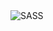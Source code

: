 <img src="https://img.shields.io/badge/Sass-CC6699?style=for-the-badge&logo=sass&logoColor=white" alt='SASS'>
